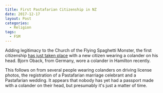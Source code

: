 ```yaml
---
title: First Pastafarian Citizenship in NZ
date: 2017-12-17
layout: Post
categories:
  - Religion
tags:
  - FSM
---
```


Adding legitimacy to the Church of the Flying Spaghetti Monster, the first citizenship [has just taken place](https://www.stuff.co.nz/national/99910254/church-of-the-flying-spaghetti-monster-breaks-another-milestone-in-new-zealand) with a new citizen wearing a colander on his head. Bjorn Oback, from Germany, wore a colander in Hamilton recently.

<!-- more -->

This follows on from several people wearing colanders on driving license photos, the registration of a Pastafarian marriage celebrant and a Pastafarian wedding. It appears that nobody has yet had a passport made with a colander on their head, but presumably it's just a matter of time.
